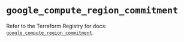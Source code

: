 # `google_compute_region_commitment`

Refer to the Terraform Registry for docs: [`google_compute_region_commitment`](https://registry.terraform.io/providers/hashicorp/google-beta/5.40.0/docs/resources/google_compute_region_commitment).
